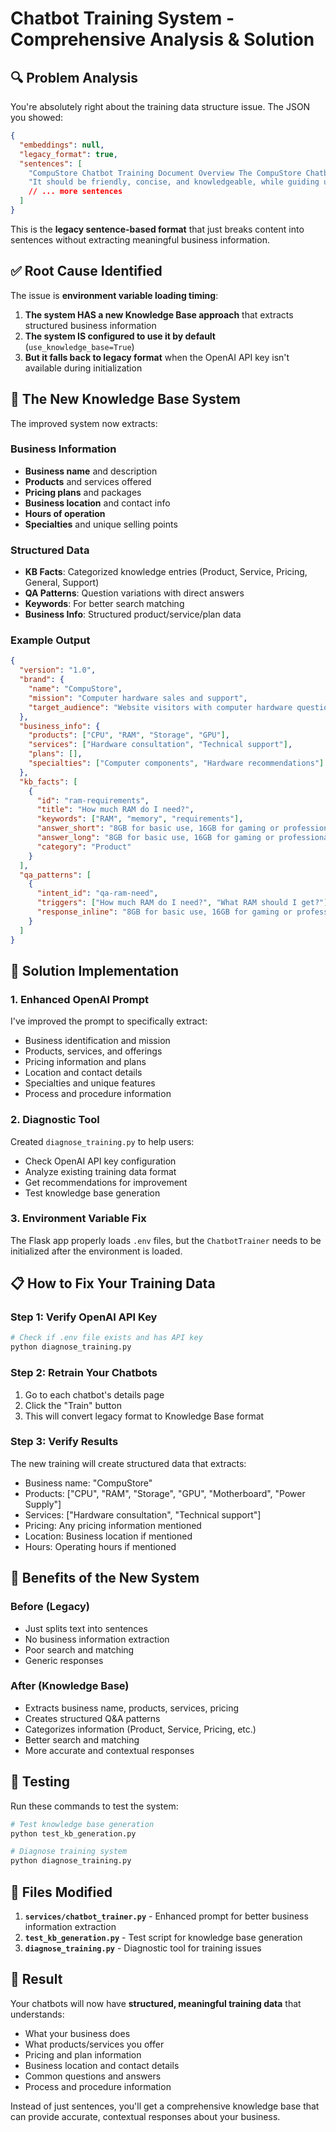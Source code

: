 # Chatbot Training System - Comprehensive Analysis & Solution

## 🔍 Problem Analysis

You're absolutely right about the training data structure issue. The JSON you showed:

```json
{
  "embeddings": null,
  "legacy_format": true,
  "sentences": [
    "CompuStore Chatbot Training Document Overview The CompuStore Chatbot is designed to assist website visitors with basic computer hardware questions",
    "It should be friendly, concise, and knowledgeable, while guiding users to products or support when needed",
    // ... more sentences
  ]
}
```

This is the **legacy sentence-based format** that just breaks content into sentences without extracting meaningful business information.

## ✅ Root Cause Identified

The issue is **environment variable loading timing**:

1. **The system HAS a new Knowledge Base approach** that extracts structured business information
2. **The system IS configured to use it by default** (`use_knowledge_base=True`)
3. **But it falls back to legacy format** when the OpenAI API key isn't available during initialization

## 🚀 The New Knowledge Base System

The improved system now extracts:

### Business Information
- **Business name** and description
- **Products** and services offered
- **Pricing plans** and packages
- **Business location** and contact info
- **Hours of operation**
- **Specialties** and unique selling points

### Structured Data
- **KB Facts**: Categorized knowledge entries (Product, Service, Pricing, General, Support)
- **QA Patterns**: Question variations with direct answers
- **Keywords**: For better search matching
- **Business Info**: Structured product/service/plan data

### Example Output
```json
{
  "version": "1.0",
  "brand": {
    "name": "CompuStore",
    "mission": "Computer hardware sales and support",
    "target_audience": "Website visitors with computer hardware questions"
  },
  "business_info": {
    "products": ["CPU", "RAM", "Storage", "GPU"],
    "services": ["Hardware consultation", "Technical support"],
    "plans": [],
    "specialties": ["Computer components", "Hardware recommendations"]
  },
  "kb_facts": [
    {
      "id": "ram-requirements",
      "title": "How much RAM do I need?",
      "keywords": ["RAM", "memory", "requirements"],
      "answer_short": "8GB for basic use, 16GB for gaming or professional tasks",
      "answer_long": "8GB for basic use, 16GB for gaming or professional tasks, 32GB+ for heavy workloads",
      "category": "Product"
    }
  ],
  "qa_patterns": [
    {
      "intent_id": "qa-ram-need",
      "triggers": ["How much RAM do I need?", "What RAM should I get?"],
      "response_inline": "8GB for basic use, 16GB for gaming or professional tasks, 32GB+ for heavy workloads"
    }
  ]
}
```

## 🔧 Solution Implementation

### 1. Enhanced OpenAI Prompt
I've improved the prompt to specifically extract:
- Business identification and mission
- Products, services, and offerings
- Pricing information and plans
- Location and contact details
- Specialties and unique features
- Process and procedure information

### 2. Diagnostic Tool
Created `diagnose_training.py` to help users:
- Check OpenAI API key configuration
- Analyze existing training data format
- Get recommendations for improvement
- Test knowledge base generation

### 3. Environment Variable Fix
The Flask app properly loads `.env` files, but the `ChatbotTrainer` needs to be initialized after the environment is loaded.

## 📋 How to Fix Your Training Data

### Step 1: Verify OpenAI API Key
```bash
# Check if .env file exists and has API key
python diagnose_training.py
```

### Step 2: Retrain Your Chatbots
1. Go to each chatbot's details page
2. Click the "Train" button
3. This will convert legacy format to Knowledge Base format

### Step 3: Verify Results
The new training will create structured data that extracts:
- Business name: "CompuStore"
- Products: ["CPU", "RAM", "Storage", "GPU", "Motherboard", "Power Supply"]
- Services: ["Hardware consultation", "Technical support"]
- Pricing: Any pricing information mentioned
- Location: Business location if mentioned
- Hours: Operating hours if mentioned

## 🎯 Benefits of the New System

### Before (Legacy)
- Just splits text into sentences
- No business information extraction
- Poor search and matching
- Generic responses

### After (Knowledge Base)
- Extracts business name, products, services, pricing
- Creates structured Q&A patterns
- Categorizes information (Product, Service, Pricing, etc.)
- Better search and matching
- More accurate and contextual responses

## 🧪 Testing

Run these commands to test the system:

```bash
# Test knowledge base generation
python test_kb_generation.py

# Diagnose training system
python diagnose_training.py
```

## 📁 Files Modified

1. **`services/chatbot_trainer.py`** - Enhanced prompt for better business information extraction
2. **`test_kb_generation.py`** - Test script for knowledge base generation
3. **`diagnose_training.py`** - Diagnostic tool for training issues

## 🎉 Result

Your chatbots will now have **structured, meaningful training data** that understands:
- What your business does
- What products/services you offer
- Pricing and plan information
- Business location and contact details
- Common questions and answers
- Process and procedure information

Instead of just sentences, you'll get a comprehensive knowledge base that can provide accurate, contextual responses about your business.

